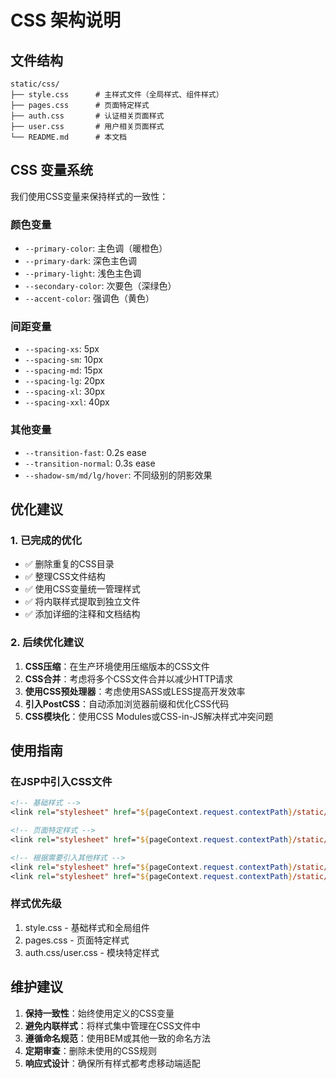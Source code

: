 # CSS 架构说明

## 文件结构

```
static/css/
├── style.css      # 主样式文件（全局样式、组件样式）
├── pages.css      # 页面特定样式
├── auth.css       # 认证相关页面样式
├── user.css       # 用户相关页面样式
└── README.md      # 本文档
```

## CSS 变量系统

我们使用CSS变量来保持样式的一致性：

### 颜色变量
- `--primary-color`: 主色调（暖橙色）
- `--primary-dark`: 深色主色调
- `--primary-light`: 浅色主色调
- `--secondary-color`: 次要色（深绿色）
- `--accent-color`: 强调色（黄色）

### 间距变量
- `--spacing-xs`: 5px
- `--spacing-sm`: 10px
- `--spacing-md`: 15px
- `--spacing-lg`: 20px
- `--spacing-xl`: 30px
- `--spacing-xxl`: 40px

### 其他变量
- `--transition-fast`: 0.2s ease
- `--transition-normal`: 0.3s ease
- `--shadow-sm/md/lg/hover`: 不同级别的阴影效果

## 优化建议

### 1. 已完成的优化
- ✅ 删除重复的CSS目录
- ✅ 整理CSS文件结构
- ✅ 使用CSS变量统一管理样式
- ✅ 将内联样式提取到独立文件
- ✅ 添加详细的注释和文档结构

### 2. 后续优化建议
1. **CSS压缩**：在生产环境使用压缩版本的CSS文件
2. **CSS合并**：考虑将多个CSS文件合并以减少HTTP请求
3. **使用CSS预处理器**：考虑使用SASS或LESS提高开发效率
4. **引入PostCSS**：自动添加浏览器前缀和优化CSS代码
5. **CSS模块化**：使用CSS Modules或CSS-in-JS解决样式冲突问题

## 使用指南

### 在JSP中引入CSS文件
```jsp
<!-- 基础样式 -->
<link rel="stylesheet" href="${pageContext.request.contextPath}/static/css/style.css">

<!-- 页面特定样式 -->
<link rel="stylesheet" href="${pageContext.request.contextPath}/static/css/pages.css">

<!-- 根据需要引入其他样式 -->
<link rel="stylesheet" href="${pageContext.request.contextPath}/static/css/auth.css">
<link rel="stylesheet" href="${pageContext.request.contextPath}/static/css/user.css">
```

### 样式优先级
1. style.css - 基础样式和全局组件
2. pages.css - 页面特定样式
3. auth.css/user.css - 模块特定样式

## 维护建议

1. **保持一致性**：始终使用定义的CSS变量
2. **避免内联样式**：将样式集中管理在CSS文件中
3. **遵循命名规范**：使用BEM或其他一致的命名方法
4. **定期审查**：删除未使用的CSS规则
5. **响应式设计**：确保所有样式都考虑移动端适配 